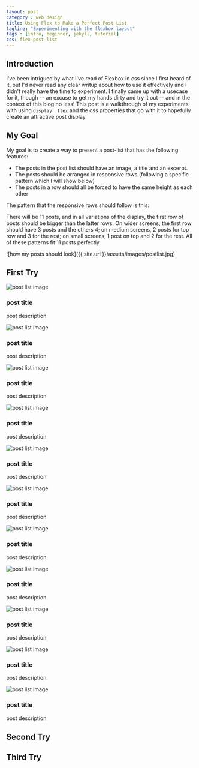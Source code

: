 ```yaml
---
layout: post
category : web design
title: Using Flex to Make a Perfect Post List
tagline: "Experimenting with the flexbox layout"
tags : [intro, beginner, jekyll, tutorial]
css: flex-post-list
---
```


## Introduction

I've been intrigued by what I've read of Flexbox in css since I first heard of it, but I'd never read any clear writup about how to use it effectively and I didn't really have the time to experiment. I finally came up with a usecase for it, though -- an excuse to get my hands dirty and try it out -- and in the context of this blog no less! This post is a walkthrough of my experiments with using `display: flex` and the css properties that go with it to hopefully create an attractive post display.

## My Goal

My goal is to create a way to present a post-list that has the following features:

* The posts in the post list should have an image, a title and an excerpt.
* The posts should be arranged in responsive rows (following a specific pattern which I will show below)
* The posts in a row should all be forced to have the same height as each other

The pattern that the responsive rows should follow is this:

There will be 11 posts, and in all variations of the display, the first row of posts should be bigger than the latter rows. On wider screens, the first row should have 3 posts and the others 4; on medium screens, 2 posts for top row and 3 for the rest; on small screens, 1 post on top and 2 for the rest. All of these patterns fit 11 posts perfectly.

![how my posts should look]({{ site.url }}/assets/images/postlist.jpg)

## First Try

<div class="first-try flex">
	<div>
		<img src="{{ site.url }}/assets/images/postlistimg.jpg" alt="post list image">
		<h3>post title</h3>
		<p>post description</p>
	</div>
	<div>
		<img src="{{ site.url }}/assets/images/postlistimg.jpg" alt="post list image">
		<h3>post title</h3>
		<p>post description</p>
	</div>
	<div>
		<img src="{{ site.url }}/assets/images/postlistimg.jpg" alt="post list image">
		<h3>post title</h3>
		<p>post description</p>
	</div>
	<div>
		<img src="{{ site.url }}/assets/images/postlistimg.jpg" alt="post list image">
		<h3>post title</h3>
		<p>post description</p>
	</div>
	<div>
		<img src="{{ site.url }}/assets/images/postlistimg.jpg" alt="post list image">
		<h3>post title</h3>
		<p>post description</p>
	</div>
	<div>
		<img src="{{ site.url }}/assets/images/postlistimg.jpg" alt="post list image">
		<h3>post title</h3>
		<p>post description</p>
	</div>
	<div>
		<img src="{{ site.url }}/assets/images/postlistimg.jpg" alt="post list image">
		<h3>post title</h3>
		<p>post description</p>
	</div>
	<div>
		<img src="{{ site.url }}/assets/images/postlistimg.jpg" alt="post list image">
		<h3>post title</h3>
		<p>post description</p>
	</div>
	<div>
		<img src="{{ site.url }}/assets/images/postlistimg.jpg" alt="post list image">
		<h3>post title</h3>
		<p>post description</p>
	</div>
	<div>
		<img src="{{ site.url }}/assets/images/postlistimg.jpg" alt="post list image">
		<h3>post title</h3>
		<p>post description</p>
	</div>
	<div>
		<img src="{{ site.url }}/assets/images/postlistimg.jpg" alt="post list image">
		<h3>post title</h3>
		<p>post description</p>
	</div>
</div>				

## Second Try

## Third Try